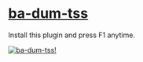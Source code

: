 # [ba-dum-tss](https://www.youtube.com/watch?v=6zXDo4dL7SU)

Install this plugin and press F1 anytime.

[![ba-dum-tss!](http://i.imgur.com/hVgiWz5.png)](https://www.youtube.com/watch?v=6zXDo4dL7SU)
